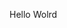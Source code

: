 Hello Wolrd



























































































































































































































































































































































































































































































































































































































































































































































































































































































































































































































































































































































































































































































































































































































































































































































































































































































































































































































































































































































































































































































































































































































































































































